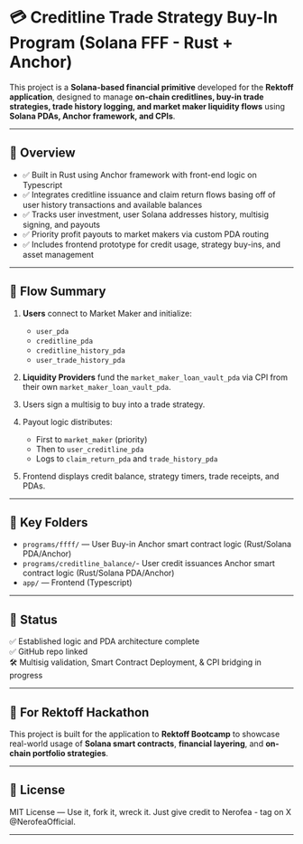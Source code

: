 # 💳 Creditline Trade Strategy Buy-In Program (Solana FFF - Rust + Anchor)

This project is a **Solana-based financial primitive** developed for the **Rektoff application**, designed to manage **on-chain creditlines, buy-in trade strategies, trade history logging, and market maker liquidity flows** using **Solana PDAs, Anchor framework, and CPIs**.

---

## 🚀 Overview

- ✅ Built in Rust using Anchor framework with front-end logic on Typescript
- ✅ Integrates creditline issuance and claim return flows basing off of user history transactions and available balances
- ✅ Tracks user investment, user Solana addresses history, multisig signing, and payouts
- ✅ Priority profit payouts to market makers via custom PDA routing
- ✅ Includes frontend prototype for credit usage, strategy buy-ins, and asset management

---

## 🔄 Flow Summary

1. **Users** connect to Market Maker and initialize:
   - `user_pda`
   - `creditline_pda`
   - `creditline_history_pda`
   - `user_trade_history_pda`

2. **Liquidity Providers** fund the `market_maker_loan_vault_pda` via CPI from their own `market_maker_loan_vault_pda`.

3. Users sign a multisig to buy into a trade strategy.

4. Payout logic distributes:
   - First to `market_maker` (priority)
   - Then to `user_creditline_pda`
   - Logs to `claim_return_pda` and `trade_history_pda`

5. Frontend displays credit balance, strategy timers, trade receipts, and PDAs.

---

## 📁 Key Folders

- `programs/ffff/` — User Buy-in Anchor smart contract logic (Rust/Solana PDA/Anchor)
- `programs/creditline_balance/`- User credit issuances Anchor smart contract logic (Rust/Solana PDA/Anchor)
- `app/` — Frontend (Typescript)

---

## 🧪 Status

✅ Established logic and PDA architecture complete  
✅ GitHub repo linked  
🛠 Multisig validation, Smart Contract Deployment, & CPI bridging in progress

---

## 🤝 For Rektoff Hackathon

This project is built for the application to **Rektoff Bootcamp** to showcase real-world usage of **Solana smart contracts**, **financial layering**, and **on-chain portfolio strategies**.

---

## 📜 License

MIT License — Use it, fork it, wreck it. Just give credit to Nerofea - tag on X @NerofeaOfficial.

---

